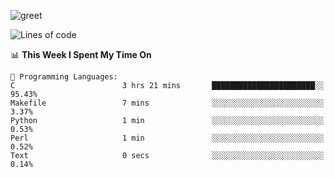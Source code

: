 ![greet](https://user-images.githubusercontent.com/44234583/146624354-9d461392-3676-4e7a-b12f-debc7319f53b.gif)

<!--START_SECTION:waka-->
![Lines of code](https://img.shields.io/badge/From%20Hello%20World%20I%27ve%20Written-391%20Thousand%20lines%20of%20code-blue)

📊 **This Week I Spent My Time On** 

```text
💬 Programming Languages: 
C                        3 hrs 21 mins       ███████████████████████░░   95.43% 
Makefile                 7 mins              ░░░░░░░░░░░░░░░░░░░░░░░░░   3.37% 
Python                   1 min               ░░░░░░░░░░░░░░░░░░░░░░░░░   0.53% 
Perl                     1 min               ░░░░░░░░░░░░░░░░░░░░░░░░░   0.52% 
Text                     0 secs              ░░░░░░░░░░░░░░░░░░░░░░░░░   0.14%

```


<!--END_SECTION:waka-->
